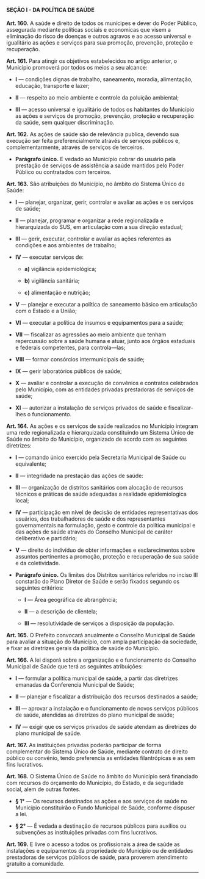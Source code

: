 #### SEÇÃO I - DA POLÍTICA DE SAÚDE


**Art. 160.** A saúde e direito de todos os munícipes e dever do Poder Público, assegurada mediante políticas sociais e economicas que visem a eliminação do risco de doenças e outros agravos e ao acesso universal e igualitário as ações e serviços para sua promoção, prevenção, proteção e recuperação.

**Art. 161.** Para atingir os objetivos estabelecidos no artigo anterior, o Município promoverá por todos os meios a seu alcance: 

- **I** — condições dignas de trabalho, saneamento, moradia, alimentação, educação, transporte e lazer;

- **II** — respeito ao meio ambiente e controle da poluição ambiental;

- **III** — acesso universal e igualitário de todos os habitantes do Município as ações e serviços de promoção, prevenção, proteção e recuperação da saúde, sem qualquer discriminação.

**Art. 162.** As ações de saúde são de relevância publica, devendo sua execução ser feita preferencialmente através de serviços públicos e, complementarmente, através de serviços de terceiros.

- **Parágrafo único.** E vedado ao Município cobrar do usuário pela prestação de serviços de assistência a saúde mantidos pelo Poder Público ou contratados com terceiros.

**Art. 163.** São atribuições do Município, no âmbito do Sistema Único de Saúde:

- **I** — planejar, organizar, gerir, controlar e avaliar as ações e os serviços de saúde;

- **II** — planejar, programar e organizar a rede regionalizada e hierarquizada do SUS, em articulação com a sua direção estadual;

- **III** — gerir, executar, controlar e avaliar as ações referentes as condições e aos ambientes de trabalho;

- **IV** — executar serviços de:

	- **a)** vigilância epidemiológica;

	- **b)** vigilância sanitária;

	- **c)** alimentação e nutrição;

- **V** — planejar e executar a política de saneamento básico em articulação com o Estado e a União;

- **VI** — executar a política de insumos e equipamentos para a saúde;

- **VII** — fiscalizar as agressões ao meio ambiente que tenham repercussão sobre a saúde humana e atuar, junto aos órgãos estaduais e federais competentes, para controla—las;

- **VIII** — formar consórcios intermunicipais de saúde; 

- **IX** — gerir laboratórios públicos de saúde;

- **X** — avaliar e controlar a execução de convênios e contratos celebrados pelo Município, com as entidades privadas prestadoras de serviços de saúde;

- **XI** — autorizar a instalação de serviços privados de saúde e fiscalizar-lhes o funcionamento.

**Art. 164.** As ações e os serviços de saúde realizados no Município integram uma rede regionalizada e hierarquizada constituindo um Sistema Único de Saúde no âmbito do Município, organizado de acordo com as seguintes diretrizes:

- **I** — comando único exercido pela Secretaria Municipal de Saúde ou equivalente;

- **II** — integridade na prestação das ações de saúde:

- **III** — organização de distritos sanitários com alocação de recursos técnicos e práticas de saúde adequadas a realidade epidemiologica local;

- **IV** — participação em nível de decisão de entidades representativas dos usuários, dos trabalhadores de saúde e dos representantes governamentais na formulação, gesto e controle da política municipal e das ações de saúde através do Conselho Municipal de caráter deliberativo e partidário;

- **V** — direito do indivíduo de obter informações e esclarecimentos sobre assuntos pertinentes a promoção, proteção e recuperação de sua saúde e da coletividade.

- **Parágrafo único.** Os limites dos Distritos sanitários referidos no inciso III constarão do Plano Diretor de Saúde e serão fixados segundo os seguintes critérios: 

	- **I** — Área geográfica de abrangência;

	- **II** — a descrição de clientela;

	- **III** — resolutividade de serviços a disposição da população.

**Art. 165.** O Prefeito convocará anualmente o Conselho Municipal de Saúde para avaliar a situação do Município, com ampla participação da sociedade, e fixar as diretrizes gerais da política de saúde do Município.

**Art. 166.** A lei disporá sobre a organização e o funcionamento do Conselho Municipal de Saúde que terá as seguintes atribuições:

- **I** — formular a política municipal de saúde, a partir das diretrizes emanadas da Conferencia Municipal de Saúde;

- **II** — planejar e fiscalizar a distribuição dos recursos destinados a saúde; 

- **III** — aprovar a instalação e o funcionamento de novos serviços públicos de saúde, atendidas as diretrizes do plano municipal de saúde;

- **IV** — exigir que os serviços privados de saúde atendam as diretrizes do plano municipal de saúde.

**Art. 167.** As instituições privadas poderão participar de forma complementar do Sistema Único de Saúde, mediante contrato de direito público ou convénio, tendo preferencia as entidades filantrópicas e as sem fins lucrativos.

**Art. 168.** O Sistema Único de Saúde no âmbito do Município será financiado com recursos do orçamento do Município, do Estado, e da seguridade social, alem de outras fontes.

- **§ 1°** — Os recursos destinados as ações e aos serviços de saúde no Município constituirão o Fundo Municipal de Saúde, conforme dispuser a lei. 

- **§ 2°** — É vedada a destinação de recursos públicos para auxílios ou subvenções as instituições privadas com fins lucrativos.

**Art. 169.** E livre o acesso a todos os profissionais a área de saúde as instalações e equipamentos da propriedade do Município ou de entidades prestadoras de serviços públicos de saúde, para proverem atendimento gratuito a comunidade.

---